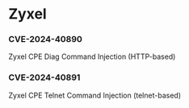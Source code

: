 # Zyxel

### CVE-2024-40890

Zyxel CPE Diag Command Injection (HTTP-based)

### CVE-2024-40891

Zyxel CPE Telnet Command Injection (telnet-based)
